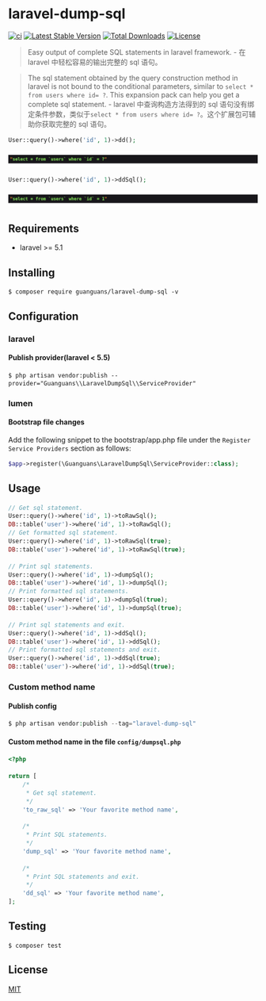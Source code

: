 # laravel-dump-sql

[![ci](https://github.com/guanguans/laravel-dump-sql/actions/workflows/ci.yml/badge.svg)](https://github.com/guanguans/laravel-dump-sql/actions/workflows/ci.yml)
[![Latest Stable Version](https://poser.pugx.org/guanguans/laravel-dump-sql/v)](//packagist.org/packages/guanguans/laravel-dump-sql)
[![Total Downloads](https://poser.pugx.org/guanguans/laravel-dump-sql/downloads)](//packagist.org/packages/guanguans/laravel-dump-sql)
[![License](https://poser.pugx.org/guanguans/laravel-dump-sql/license)](//packagist.org/packages/guanguans/laravel-dump-sql)

> Easy output of complete SQL statements in laravel framework. - 在 laravel 中轻松容易的输出完整的 sql 语句。

> The sql statement obtained by the query construction method in laravel is not bound to the conditional parameters, similar to `select * from users where id= ?`. This expansion pack can help you get a complete sql statement. - laravel 中查询构造方法得到的 sql 语句没有绑定条件参数，类似于`select * from users where id= ?`。这个扩展包可辅助你获取完整的 sql 语句。

```php
User::query()->where('id', 1)->dd();
```

![](docs/dd.png)

```php
User::query()->where('id', 1)->ddSql();
```

![](docs/ddSql.png)

## Requirements

* laravel >= 5.1

## Installing

```shell
$ composer require guanguans/laravel-dump-sql -v
```

## Configuration

### laravel

#### Publish provider(laravel < 5.5)

```shell
$ php artisan vendor:publish --provider="Guanguans\\LaravelDumpSql\\ServiceProvider"
```

### lumen

#### Bootstrap file changes

Add the following snippet to the bootstrap/app.php file under the `Register Service Providers` section as follows:

```php
$app->register(\Guanguans\LaravelDumpSql\ServiceProvider::class);
```

## Usage

```php
// Get sql statement.
User::query()->where('id', 1)->toRawSql();
DB::table('user')->where('id', 1)->toRawSql();
// Get formatted sql statement.
User::query()->where('id', 1)->toRawSql(true);
DB::table('user')->where('id', 1)->toRawSql(true);

// Print sql statements.
User::query()->where('id', 1)->dumpSql();
DB::table('user')->where('id', 1)->dumpSql();
// Print formatted sql statements.
User::query()->where('id', 1)->dumpSql(true);
DB::table('user')->where('id', 1)->dumpSql(true);

// Print sql statements and exit.
User::query()->where('id', 1)->ddSql();
DB::table('user')->where('id', 1)->ddSql();
// Print formatted sql statements and exit.
User::query()->where('id', 1)->ddSql(true);
DB::table('user')->where('id', 1)->ddSql(true);
```

### Custom method name

#### Publish config

```php
$ php artisan vendor:publish --tag="laravel-dump-sql"
```

#### Custom method name in the file `config/dumpsql.php`

```php
<?php

return [
    /*
     * Get sql statement.
     */
    'to_raw_sql' => 'Your favorite method name',

    /*
     * Print SQL statements.
     */
    'dump_sql' => 'Your favorite method name',

    /*
     * Print SQL statements and exit.
     */
    'dd_sql' => 'Your favorite method name',
];
```

## Testing

```shell
$ composer test
```

## License

[MIT](LICENSE)
